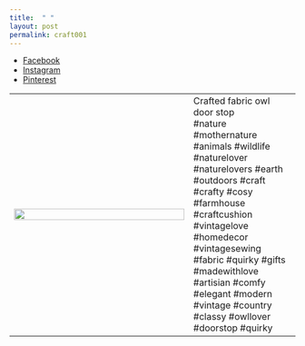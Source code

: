 ```yaml
---
title:  " "
layout: post
permalink: craft001
---
```


<ul class="icons">
<li><a href="https://www.facebook.com/thequirkypig/photos/a.305176777094204/305817903696758/?type=3&theater" class="icon-b fa-facebook-f"><span class="label">Facebook</span></a></li>
<li><a href="https://www.instagram.com/p/By4VSy2gTaX/" class="icon-b fa-instagram"><span class="label">Instagram</span></a></li>
<li><a href="https://pin.it/w4dli7tqikwvih" class="icon-b fa-pinterest"><span class="label">Pinterest</span></a></li>
</ul>


<!-- Table -->
<div class="table-wrapper">

<table>

<tbody>
				<tr>
					<td style="width: 300px;"><a class="image fit"><img src="{{ 'assets/images/craft001.jpg' | relative_url }}" alt="" style="height:100%;width:100%"/></a></td>
					<td style="vertical-align:top">Crafted fabric owl door stop<br>
                    #nature #mothernature #animals #wildlife #naturelover #naturelovers #earth #outdoors #craft #crafty #cosy #farmhouse #craftcushion #vintagelove #homedecor #vintagesewing #fabric #quirky #gifts #madewithlove #artisian #comfy #elegant #modern #vintage #country #classy #owllover #doorstop #quirky
					</td>
</tr>
</tbody>

</table>


